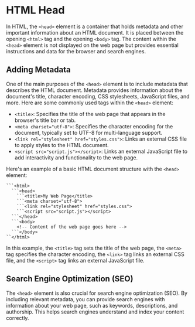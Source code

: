 
# HTML Head

In HTML, the `<head>` element is a container that holds metadata and other important information about an HTML document. It is placed between the opening `<html>` tag and the opening `<body>` tag. The content within the `<head>` element is not displayed on the web page but provides essential instructions and data for the browser and search engines.

## Adding Metadata

One of the main purposes of the `<head>` element is to include metadata that describes the HTML document. Metadata provides information about the document's title, character encoding, CSS stylesheets, JavaScript files, and more. Here are some commonly used tags within the `<head>` element:

- `<title>`: Specifies the title of the web page that appears in the browser's title bar or tab.
- `<meta charset="utf-8">`: Specifies the character encoding for the document, typically set to UTF-8 for multi-language support.
- `<link rel="stylesheet" href="styles.css">`: Links an external CSS file to apply styles to the HTML document.
- `<script src="script.js"></script>`: Links an external JavaScript file to add interactivity and functionality to the web page.

Here's an example of a basic HTML document structure with the `<head>` element:

```
```<html>
  ```<head>
    ```<title>My Web Page</title>
    ```<meta charset="utf-8">
    ```<link rel="stylesheet" href="styles.css">
    ```<script src="script.js"></script>
  ```</head>
  ```<body>
    <!-- Content of the web page goes here -->
  ```</body>
``</html>
```

In this example, the `<title>` tag sets the title of the web page, the `<meta>` tag specifies the character encoding, the `<link>` tag links an external CSS file, and the `<script>` tag links an external JavaScript file.

## Search Engine Optimization (SEO)

The `<head>` element is also crucial for search engine optimization (SEO). By including relevant metadata, you can provide search engines with information about your web page, such as keywords, descriptions, and authorship. This helps search engines understand and index your content correctly.

